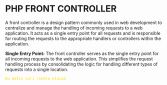 <h1>PHP FRONT CONTROLLER</h1>

A front controller is a design pattern commonly used in web development to centralize and manage the handling of incoming requests to a web application. It acts as a single entry point for all requests and is responsible for routing the requests to the appropriate handlers or controllers within the application.

<b style="color: yelow;">Single Entry Point:</b> The front controller serves as the single entry point for all incoming requests to the web application. This simplifies the request handling process by consolidating the logic for handling different types of requests into a single location.

<code style="color: #FFD700;">Bu metin sarı renkte olacak.</code>

